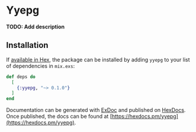 # Yyepg

**TODO: Add description**

## Installation

If [available in Hex](https://hex.pm/docs/publish), the package can be installed
by adding `yyepg` to your list of dependencies in `mix.exs`:

```elixir
def deps do
  [
    {:yyepg, "~> 0.1.0"}
  ]
end
```

Documentation can be generated with [ExDoc](https://github.com/elixir-lang/ex_doc)
and published on [HexDocs](https://hexdocs.pm). Once published, the docs can
be found at [https://hexdocs.pm/yyepg](https://hexdocs.pm/yyepg).

